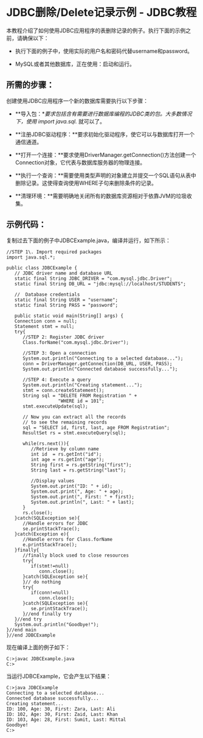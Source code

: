 # JDBC删除/Delete记录示例 - JDBC教程

本教程介绍了如何使用JDBC应用程序的表删除记录的例子。执行下面的示例之前，请确保以下：

*   执行下面的例子中，使用实际的用户名和密码代替username和password。

*   MySQL或者其他数据库，正在使用：启动和运行。

## 所需的步骤：

创建使用JDBC应用程序一个新的数据库需要执行以下步骤：

*   **导入包：**要求包括含有需要进行数据库编程的JDBC类的包。大多数情况下，使用 import java.sql.* 就可以了。

*   **注册JDBC驱动程序：**要求初始化驱动程序，使它可以与数据库打开一个通信通道。

*   **打开一个连接：**要求使用DriverManager.getConnection()方法创建一个Connection对象，它代表与数据库服务器的物理连接。

*   **执行一个查询：**需要使用类型声明的对象建立并提交一个SQL语句从表中删除记录。这使得查询使用WHERE子句来删除条件的记录。

*   **清理环境：**需要明确地关闭所有的数据库资源相对于依靠JVM的垃圾收集。

## 示例代码：

复制过去下面的例子中JDBCExample.java，编译并运行，如下所示：

```
//STEP 1\. Import required packages
import java.sql.*;

public class JDBCExample {
   // JDBC driver name and database URL
   static final String JDBC_DRIVER = "com.mysql.jdbc.Driver";  
   static final String DB_URL = "jdbc:mysql://localhost/STUDENTS";

   //  Database credentials
   static final String USER = "username";
   static final String PASS = "password";

   public static void main(String[] args) {
   Connection conn = null;
   Statement stmt = null;
   try{
      //STEP 2: Register JDBC driver
      Class.forName("com.mysql.jdbc.Driver");

      //STEP 3: Open a connection
      System.out.println("Connecting to a selected database...");
      conn = DriverManager.getConnection(DB_URL, USER, PASS);
      System.out.println("Connected database successfully...");

      //STEP 4: Execute a query
      System.out.println("Creating statement...");
      stmt = conn.createStatement();
      String sql = "DELETE FROM Registration " +
                   "WHERE id = 101";
      stmt.executeUpdate(sql);

      // Now you can extract all the records
      // to see the remaining records
      sql = "SELECT id, first, last, age FROM Registration";
      ResultSet rs = stmt.executeQuery(sql);

      while(rs.next()){
         //Retrieve by column name
         int id  = rs.getInt("id");
         int age = rs.getInt("age");
         String first = rs.getString("first");
         String last = rs.getString("last");

         //Display values
         System.out.print("ID: " + id);
         System.out.print(", Age: " + age);
         System.out.print(", First: " + first);
         System.out.println(", Last: " + last);
      }
      rs.close();
   }catch(SQLException se){
      //Handle errors for JDBC
      se.printStackTrace();
   }catch(Exception e){
      //Handle errors for Class.forName
      e.printStackTrace();
   }finally{
      //finally block used to close resources
      try{
         if(stmt!=null)
            conn.close();
      }catch(SQLException se){
      }// do nothing
      try{
         if(conn!=null)
            conn.close();
      }catch(SQLException se){
         se.printStackTrace();
      }//end finally try
   }//end try
   System.out.println("Goodbye!");
}//end main
}//end JDBCExample
```

现在编译上面的例子如下：

```
C:>javac JDBCExample.java
C:>
```

当运行JDBCExample，它会产生以下结果：

```
C:>java JDBCExample
Connecting to a selected database...
Connected database successfully...
Creating statement...
ID: 100, Age: 30, First: Zara, Last: Ali
ID: 102, Age: 30, First: Zaid, Last: Khan
ID: 103, Age: 28, First: Sumit, Last: Mittal
Goodbye!
C:>
```

